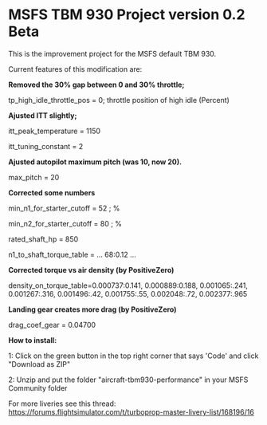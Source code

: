 # MSFS TBM 930 Project version 0.2 Beta
This is the improvement project for the MSFS default TBM 930.

Current features of this modification are:

**Removed the 30% gap between 0 and 30% throttle;**

tp_high_idle_throttle_pos = 0; throttle position of high idle (Percent)

**Ajusted ITT slightly;**

itt_peak_temperature = 1150

itt_tuning_constant = 2

**Ajusted autopilot maximum pitch (was 10, now 20).**

max_pitch = 20

**Corrected some numbers**

min_n1_for_starter_cutoff = 52 ; %

min_n2_for_starter_cutoff = 80 ; %

rated_shaft_hp = 850

n1_to_shaft_torque_table = ... 68:0.12 ...

**Corrected torque vs air density (by PositiveZero)**

density_on_torque_table=0.000737:0.141, 0.000889:0.188, 0.001065:.241, 0.001267:.316, 0.001496:.42, 0.001755:.55, 0.002048:.72, 0.002377:.965

**Landing gear creates more drag (by PositiveZero)**

drag_coef_gear = 0.04700

**How to install:**

1: Click on the green button in the top right corner that says 'Code' and click "Download as ZIP"

2: Unzip and put the folder "aircraft-tbm930-performance" in your MSFS Community folder

For more liveries see this thread: https://forums.flightsimulator.com/t/turboprop-master-livery-list/168196/16
